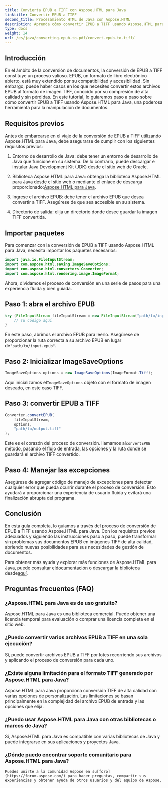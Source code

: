 ```yaml
---
title: Convierta EPUB a TIFF con Aspose.HTML para Java
linktitle: Convertir EPUB a TIFF
second_title: Procesamiento HTML de Java con Aspose.HTML
description: Aprenda cómo convertir EPUB a TIFF usando Aspose.HTML para Java. Siga nuestra guía paso a paso para la conversión de documentos de alta calidad.
type: docs
weight: 14
url: /es/java/converting-epub-to-pdf/convert-epub-to-tiff/
---
```


## Introducción

En el ámbito de la conversión de documentos, la conversión de EPUB a TIFF constituye un proceso valioso. EPUB, un formato de libro electrónico abierto, está muy extendido por su compatibilidad y accesibilidad. Sin embargo, puede haber casos en los que necesites convertir estos archivos EPUB al formato de imagen TIFF, conocido por su compresión de alta calidad y sin pérdidas. En este tutorial, lo guiaremos paso a paso sobre cómo convertir EPUB a TIFF usando Aspose.HTML para Java, una poderosa herramienta para la manipulación de documentos.

## Requisitos previos

Antes de embarcarse en el viaje de la conversión de EPUB a TIFF utilizando Aspose.HTML para Java, debe asegurarse de cumplir con los siguientes requisitos previos:

1. Entorno de desarrollo de Java: debe tener un entorno de desarrollo de Java que funcione en su sistema. De lo contrario, puede descargar e instalar Java Development Kit (JDK) desde el sitio web de Oracle.

2.  Biblioteca Aspose.HTML para Java: obtenga la biblioteca Aspose.HTML para Java desde el sitio web o mediante el enlace de descarga proporcionado:[Aspose.HTML para Java](https://releases.aspose.com/html/java/).

3. Ingrese el archivo EPUB: debe tener el archivo EPUB que desea convertir a TIFF. Asegúrese de que sea accesible en su sistema.

4. Directorio de salida: elija un directorio donde desee guardar la imagen TIFF convertida.

## Importar paquetes

Para comenzar con la conversión de EPUB a TIFF usando Aspose.HTML para Java, necesita importar los paquetes necesarios:

```java
import java.io.FileInputStream;
import com.aspose.html.saving.ImageSaveOptions;
import com.aspose.html.converters.Converter;
import com.aspose.html.rendering.image.ImageFormat;
```

Ahora, dividamos el proceso de conversión en una serie de pasos para una experiencia fluida y bien guiada.


## Paso 1: abra el archivo EPUB

```java
try (FileInputStream fileInputStream = new FileInputStream("path/to/input.epub")) {
    // Tu código aquí
}
```

En este paso, abrimos el archivo EPUB para leerlo. Asegúrese de proporcionar la ruta correcta a su archivo EPUB en lugar de`"path/to/input.epub"`.

## Paso 2: Inicializar ImageSaveOptions

```java
ImageSaveOptions options = new ImageSaveOptions(ImageFormat.Tiff);
```

 Aquí inicializamos el`ImageSaveOptions` objeto con el formato de imagen deseado, en este caso TIFF.

## Paso 3: convertir EPUB a TIFF

```java
Converter.convertEPUB(
    fileInputStream,
    options,
    "path/to/output.tiff"
);
```

 Este es el corazón del proceso de conversión. llamamos al`convertEPUB` método, pasando el flujo de entrada, las opciones y la ruta donde se guardará el archivo TIFF convertido.

## Paso 4: Manejar las excepciones

Asegúrese de agregar código de manejo de excepciones para detectar cualquier error que pueda ocurrir durante el proceso de conversión. Esto ayudará a proporcionar una experiencia de usuario fluida y evitará una finalización abrupta del programa.

## Conclusión

En esta guía completa, lo guiamos a través del proceso de conversión de EPUB a TIFF usando Aspose.HTML para Java. Con los requisitos previos adecuados y siguiendo las instrucciones paso a paso, puede transformar sin problemas sus documentos EPUB en imágenes TIFF de alta calidad, abriendo nuevas posibilidades para sus necesidades de gestión de documentos.

Para obtener más ayuda y explorar más funciones de Aspose.HTML para Java, puede consultar el[documentación](https://reference.aspose.com/html/java/) o descargar la biblioteca desde[aquí](https://releases.aspose.com/html/java/).

## Preguntas frecuentes (FAQ)

### ¿Aspose.HTML para Java es de uso gratuito?
   Aspose.HTML para Java es una biblioteca comercial. Puede obtener una licencia temporal para evaluación o comprar una licencia completa en el sitio web.

### ¿Puedo convertir varios archivos EPUB a TIFF en una sola ejecución?
   Sí, puede convertir archivos EPUB a TIFF por lotes recorriendo sus archivos y aplicando el proceso de conversión para cada uno.

### ¿Existe alguna limitación para el formato TIFF generado por Aspose.HTML para Java?
   Aspose.HTML para Java proporciona conversión TIFF de alta calidad con varias opciones de personalización. Las limitaciones se basan principalmente en la complejidad del archivo EPUB de entrada y las opciones que elija.

### ¿Puedo usar Aspose.HTML para Java con otras bibliotecas o marcos de Java?
   Sí, Aspose.HTML para Java es compatible con varias bibliotecas de Java y puede integrarse en sus aplicaciones y proyectos Java.

### ¿Dónde puedo encontrar soporte comunitario para Aspose.HTML para Java?
    Puedes unirte a la comunidad Aspose en su[foro](https://forum.aspose.com/) para hacer preguntas, compartir sus experiencias y obtener ayuda de otros usuarios y del equipo de Aspose.
